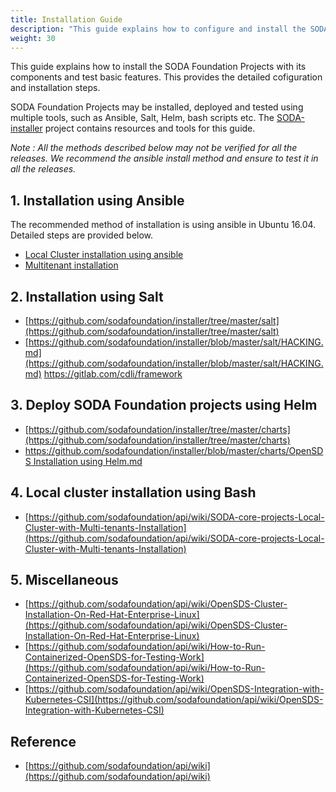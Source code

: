 ```yaml
---
title: Installation Guide
description: "This guide explains how to configure and install the SODA Foundation Projects with its components and test basic features."
weight: 30
---
```


This guide explains how to install the SODA Foundation Projects with its components and test basic features. This provides the detailed cofiguration and installation steps.

SODA Foundation Projects may be installed, deployed and tested using multiple tools, such as Ansible, Salt, Helm, bash scripts etc. The [SODA-installer](https://github.com/sodafoundation/installer) project contains resources and tools for this guide.

*Note : All the methods described below may not be verified for all the releases. We recommend the ansible install method and ensure to test it in all the releases.*

## 1. Installation using Ansible

The recommended method of installation is using ansible in Ubuntu 16.04. Detailed steps are provided below.


* [Local Cluster installation using ansible](installation-using-ansible.md)
* [Multitenant installation](https://github.com/sodafoundation/api/wiki/SODA-Projects-Local-Cluster-with-Multi-tenants-Installation)

## 2. Installation using Salt

* [https://github.com/sodafoundation/installer/tree/master/salt](https://github.com/sodafoundation/installer/tree/master/salt)
* [https://github.com/sodafoundation/installer/blob/master/salt/HACKING.md](https://github.com/sodafoundation/installer/blob/master/salt/HACKING.md)
https://gitlab.com/cdli/framework
## 3. Deploy SODA Foundation projects using Helm

* [https://github.com/sodafoundation/installer/tree/master/charts](https://github.com/sodafoundation/installer/tree/master/charts)
* [https://github.com/sodafoundation/installer/blob/master/charts/OpenSDS Installation using Helm.md](https://github.com/sodafoundation/installer/blob/master/charts/OpenSDS%20Installation%20using%20Helm.md)

## 4. Local cluster installation using Bash

* [https://github.com/sodafoundation/api/wiki/SODA-core-projects-Local-Cluster-with-Multi-tenants-Installation](https://github.com/sodafoundation/api/wiki/SODA-core-projects-Local-Cluster-with-Multi-tenants-Installation)

## 5. Miscellaneous

* [https://github.com/sodafoundation/api/wiki/OpenSDS-Cluster-Installation-On-Red-Hat-Enterprise-Linux](https://github.com/sodafoundation/api/wiki/OpenSDS-Cluster-Installation-On-Red-Hat-Enterprise-Linux)
* [https://github.com/sodafoundation/api/wiki/How-to-Run-Containerized-OpenSDS-for-Testing-Work](https://github.com/sodafoundation/api/wiki/How-to-Run-Containerized-OpenSDS-for-Testing-Work)
* [https://github.com/sodafoundation/api/wiki/OpenSDS-Integration-with-Kubernetes-CSI](https://github.com/sodafoundation/api/wiki/OpenSDS-Integration-with-Kubernetes-CSI)

## Reference

* [https://github.com/sodafoundation/api/wiki](https://github.com/sodafoundation/api/wiki)
